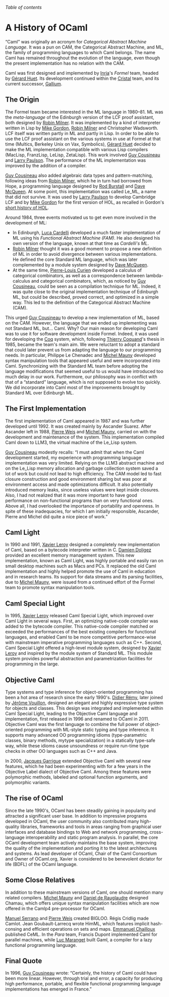 <!-- ((! set title A History of OCaml !)) ((! set learn !)) -->

*Table of contents*

# A History of OCaml
“Caml” was originally an acronym for *Categorical Abstract Machine
Language*. It was a pun on CAM, the Categorical Abstract Machine, and
ML, the family of programming languages to which Caml belongs. The name
Caml has remained throughout the evolution of the language, even though
the present implementation has no relation with the CAM.

Caml was first designed and implemented by
[Inria](http://www.inria.fr/)'s *Formel* team, headed by
[Gérard Huet](http://cristal.inria.fr/~huet/). Its development continued
within the [Cristal](http://cristal.inria.fr/) team, and its current
successor, [Gallium](http://gallium.inria.fr/).

## The Origin
The Formel team became interested in the ML language in 1980–81. ML was
the *meta-language* of the Edinburgh version of the LCF proof assistant,
both designed by [Robin Milner][]. It was
implemented by a kind of interpreter written in Lisp by [Mike
Gordon](http://www.cl.cam.ac.uk/~mjcg/), [Robin Milner][]
and Christopher Wadsworth. LCF
itself was written partly in ML and partly in Lisp. In order to be able
to use the LCF proof assistant on the various systems in use at Formel
at that time (Multics, Berkeley Unix on Vax, Symbolics), [Gérard
Huet](http://cristal.inria.fr/~huet/) decided to make the ML
implementation compatible with various Lisp compilers (MacLisp,
FranzLisp, LeLisp, ZetaLisp). This work involved [Guy Cousineau][] and
[Larry Paulson][]. The performance of the ML
implementation was improved by the addition of a compiler.

[Robin Milner]: http://www.cl.cam.ac.uk/archive/rm135/
[Guy Cousineau]: http://www.pps.univ-paris-diderot.fr/~cousinea/
[Larry Paulson]: http://www.cl.cam.ac.uk/~lp15/

[Guy Cousineau][] also added
algebraic data types and pattern-matching, following ideas from
[Robin Milner][], which he in turn had borrowed
from Hope, a programming language designed by [Rod
Burstall](https://en.wikipedia.org/wiki/Rod_Burstall) and [Dave
McQueen](http://people.cs.uchicago.edu/~dbm/). At some point, this
implementation was called Le_ML, a name that did not survive. It was
used by [Larry Paulson][] to develop
Cambridge LCF and by [Mike Gordon](http://www.cl.cam.ac.uk/users/mjcg/)
for the first version of HOL, as recalled in Gordon's [short history of
HOL](http://www.cl.cam.ac.uk/~mjcg/papers/HolHistory.html).

Around 1984, three events motivated us to get even more involved in the
development of ML:

* In Edinburgh, [Luca Cardelli](http://lucacardelli.name/) developed a
 much faster implementation of ML using his *Functional Abstract
 Machine (FAM)*. He also designed his own version of the language,
 known at that time as *Cardelli's ML*.
* [Robin Milner][] thought it was a
 good moment to propose a new definition of ML in order to avoid
 divergence between various implementations. He defined the core
 Standard ML language, which was later complemented by a module
 system designed by [Dave
 McQueen](http://people.cs.uchicago.edu/~dbm/).
* At the same time, [Pierre-Louis
 Curien](http://www.pps.univ-paris-diderot.fr/~curien/) developed a calculus of
 categorical combinators, as well as a correspondence between
 lambda-calculus and categorical combinators, which, as noticed by
 [Guy Cousineau][], could be seen
 as a compilation technique for ML. Indeed, it was quite close to the
 original implementation technique of Edinburgh ML, but could be
 described, proved correct, and optimized in a simple way. This led
 to the definition of the Categorical Abstract Machine (CAM).

This urged [Guy Cousineau][] to
develop a new implementation of ML, based on the CAM. However, the
language that we ended up implementing was not Standard ML, but... Caml.
Why? Our main reason for developing Caml was to use it for software
development inside Formel. Indeed, it was used for developing the
[Coq](http://coq.inria.fr/) system, which, following [Thierry
Coquand](http://www.cse.chalmers.se/~coquand/)'s thesis in 1985, became
the team's main aim. We were reluctant to adopt a standard that could
later prevent us from adapting the language to our programming needs. In
particular, Philippe Le Chenadec and [Michel
Mauny](http://cristal.inria.fr/~mauny/) developed syntax manipulation
tools that appeared useful and were incorporated into Caml.
Synchronizing with the Standard ML team before adopting the language
modifications that seemed useful to us would have introduced too much
delay in our work. Furthermore, our philosophy was in conflict with that
of a “standard” language, which is not supposed to evolve too quickly.
We did incorporate into Caml most of the improvements brought by
Standard ML over Edinburgh ML.

## The First Implementation
The first implementation of Caml appeared in 1987 and was further
developed until 1992. It was created mainly by Ascander Suarez. After
Ascander left in 1988, [Pierre Weis](http://cristal.inria.fr/~weis/) and
[Michel Mauny](http://cristal.inria.fr/~mauny/), carried on with the
development and maintenance of the system. This implementation compiled
Caml down to LLM3, the virtual machine of the Le_Lisp system.

[Guy Cousineau][] modestly recalls:
“I must admit that when the Caml development started, my experience with
programming language implementation was very limited. Relying on the
LLM3 abstract machine and on the Le_Lisp memory allocation and garbage
collection system saved a lot of work but could not lead to high
efficiency. The CAM model led to fast closure construction and good
environment sharing but was poor at environment access and made
optimizations difficult. It also potentially introduced memory leaks,
since useless values were kept inside closures. Also, I had not realized
that it was more important to have good performance on non-functional
programs than on very functional ones. Above all, I had overlooked the
importance of portability and openness. In spite of these inadequacies,
for which I am initially responsible, Ascander, Pierre and Michel did
quite a nice piece of work.”

## Caml Light
In 1990 and 1991, [Xavier Leroy](http://cristal.inria.fr/~xleroy/)
designed a completely new implementation of Caml, based on a bytecode
interpreter written in C. [Damien
Doligez](http://cristal.inria.fr/~doligez/) provided an excellent memory
management system. This new implementation, known as Caml Light, was
highly portable and easily ran on small desktop machines such as Macs
and PCs. It replaced the old Caml implementation and highly helped
promote the use of Caml in education and in research teams. Its support
for data streams and its parsing facilities, due to [Michel
Mauny](http://cristal.inria.fr/~mauny/), were issued from a continued
effort of the Formel team to promote syntax manipulation tools.

## Caml Special Light
In 1995, [Xavier Leroy](http://cristal.inria.fr/~xleroy/) released Caml
Special Light, which improved over Caml Light in several ways. First, an
optimizing native-code compiler was added to the bytecode compiler. This
native-code compiler matched or exceeded the performances of the best
existing compilers for functional languages, and enabled Caml to be more
competitive performance-wise with mainstream imperative programming
languages such as C++. Second, Caml Special Light offered a high-level
module system, designed by [Xavier
Leroy](http://cristal.inria.fr/~xleroy/) and inspired by the module
system of Standard ML. This module system provides powerful abstraction
and parametrization facilities for programming in the large.

## Objective Caml
Type systems and type inference for object-oriented programming has been
a hot area of research since the early 1990's. [Didier
Rémy](http://cristal.inria.fr/~remy/), later joined by [Jérôme
Vouillon](http://www.pps.univ-paris-diderot.fr/~vouillon/),
designed an elegant and
highly expressive type system for objects and classes. This design was
integrated and implemented within Caml Special Light, leading to the
Objective Caml language and implementation, first released in 1996 and
renamed to OCaml in 2011. Objective Caml was the first language to
combine the full power of object-oriented programming with ML-style
static typing and type inference. It supports many advanced OO
programming idioms (type-parametric classes, binary methods, mytype
specialization) in a statically type-safe way, while these idioms cause
unsoundness or require run-time type checks in other OO languages such
as C++ and Java.

In 2000, [Jacques Garrigue](http://www.math.nagoya-u.ac.jp/~garrigue/)
extended Objective Caml with several new features, which he had been
experimenting with for a few years in the Objective Label dialect of
Objective Caml. Among these features were polymorphic methods, labeled
and optional function arguments, and polymorphic variants.

## The rise of OCaml
Since the late 1990's, OCaml has been steadily gaining in popularity and
attracted a significant user base. In addition to impressive programs
developed in OCaml, the user community also contributed many
high-quality libraries, frameworks and tools in areas ranging from
graphical user interfaces and database bindings to Web and network
programming, cross-language interoperability and static program
analysis. In parallel, the core OCaml development team actively
maintains the base system, improving the quality of the implementation
and porting it to the latest architectures and systems.
As lead developer of OCaml, Chair of the Caml Consortium and Owner of
OCaml.org, Xavier is considered to be benevolent dictator for life (BDFL) of
the OCaml language.

## Some Close Relatives
In addition to these mainstream versions of Caml, one should mention
many related compilers. [Michel Mauny](http://cristal.inria.fr/~mauny/)
and [Daniel de Rauglaudre](http://cristal.inria.fr/~ddr/) designed
Chamau, which offers unique syntax manipulation facilities which are now
offered in the Camlp4 pre-processor for OCaml.

[Manuel Serrano](http://www-sop.inria.fr/members/Manuel.Serrano/) and
[Pierre Weis](http://cristal.inria.fr/~weis/) created BIGLOO. Régis
Cridlig made Camlot. Jean Goubault-Larrecq wrote HimML, which features
implicit hash-consing and efficient operations on sets and maps.
[Emmanuel Chailloux](http://www-apr.lip6.fr/~chaillou/) published
CeML. In the *Para* team, Francis Dupont implemented Caml for parallel
machines, while [Luc Maranget](http://cristal.inria.fr/~maranget/) built
Gaml, a compiler for a lazy functional programming language.

## Final Quote
In 1996, [Guy Cousineau][] wrote:
“Certainly, the history of Caml could have been more linear. However,
through trial and error, a capacity for producing high performance,
portable, and flexible functional programming language implementations
has emerged in France.”


